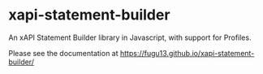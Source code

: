 # xapi-statement-builder
An xAPI Statement Builder library in Javascript, with support for Profiles.

Please see the documentation at https://fugu13.github.io/xapi-statement-builder/

